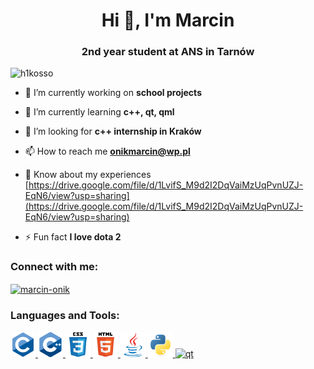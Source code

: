 <h1 align="center">Hi 👋, I'm Marcin</h1>
<h3 align="center">2nd year student at ANS in Tarnów</h3>

<p align="left"> <img src="https://komarev.com/ghpvc/?username=h1kosso&label=Profile%20views&color=0e75b6&style=flat" alt="h1kosso" /> </p>

- 🔭 I’m currently working on **school projects**

- 🌱 I’m currently learning **c++, qt, qml**

- 👯 I’m looking for **c++ internship in Kraków**

- 📫 How to reach me **onikmarcin@wp.pl**

- 📄 Know about my experiences [https://drive.google.com/file/d/1LvifS_M9d2I2DqVaiMzUqPvnUZJ-EqN6/view?usp=sharing](https://drive.google.com/file/d/1LvifS_M9d2I2DqVaiMzUqPvnUZJ-EqN6/view?usp=sharing)

- ⚡ Fun fact **I love dota 2**

<h3 align="left">Connect with me:</h3>
<p align="left">
<a href="https://linkedin.com/in/marcin-onik" target="blank"><img align="center" src="https://raw.githubusercontent.com/rahuldkjain/github-profile-readme-generator/master/src/images/icons/Social/linked-in-alt.svg" alt="marcin-onik" height="30" width="40" /></a>
</p>

<h3 align="left">Languages and Tools:</h3>
<p align="left"> <a href="https://www.cprogramming.com/" target="_blank" rel="noreferrer"> <img src="https://raw.githubusercontent.com/devicons/devicon/master/icons/c/c-original.svg" alt="c" width="40" height="40"/> </a> <a href="https://www.w3schools.com/cpp/" target="_blank" rel="noreferrer"> <img src="https://raw.githubusercontent.com/devicons/devicon/master/icons/cplusplus/cplusplus-original.svg" alt="cplusplus" width="40" height="40"/> </a> <a href="https://www.w3schools.com/css/" target="_blank" rel="noreferrer"> <img src="https://raw.githubusercontent.com/devicons/devicon/master/icons/css3/css3-original-wordmark.svg" alt="css3" width="40" height="40"/> </a> <a href="https://www.w3.org/html/" target="_blank" rel="noreferrer"> <img src="https://raw.githubusercontent.com/devicons/devicon/master/icons/html5/html5-original-wordmark.svg" alt="html5" width="40" height="40"/> </a> <a href="https://www.java.com" target="_blank" rel="noreferrer"> <img src="https://raw.githubusercontent.com/devicons/devicon/master/icons/java/java-original.svg" alt="java" width="40" height="40"/> </a> <a href="https://www.python.org" target="_blank" rel="noreferrer"> <img src="https://raw.githubusercontent.com/devicons/devicon/master/icons/python/python-original.svg" alt="python" width="40" height="40"/> </a> <a href="https://www.qt.io/" target="_blank" rel="noreferrer"> <img src="https://upload.wikimedia.org/wikipedia/commons/0/0b/Qt_logo_2016.svg" alt="qt" width="40" height="40"/> </a> </p>
